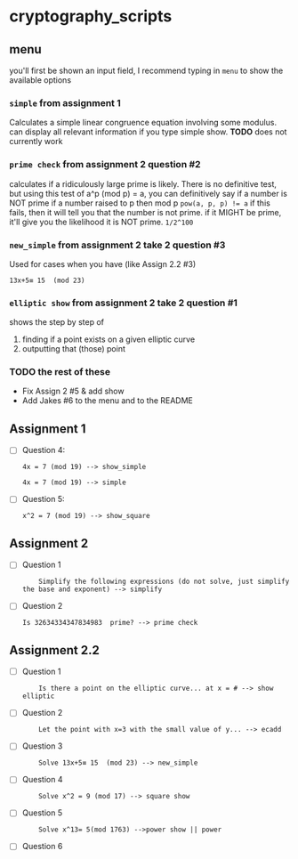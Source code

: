 # cryptography_scripts

## menu 
you'll first be shown an input field, I recommend typing in `menu` to show the available options

### `simple` from assignment 1 
Calculates a simple linear congruence equation involving some modulus. can display all relevant information if you type simple show. __TODO__ does not currently work


### `prime check` from assignment 2 question #2
calculates if a ridiculously large prime is likely. 
There is no definitive test, but using this test of a^p (mod p) = a, you can definitively say if a number is NOT prime if a number raised to p then mod p `pow(a, p, p) != a` 
if this fails, then it will tell you that the number is not prime. if it MIGHT be prime, it'll give you the likelihood it is NOT prime. `1/2^100`

### `new_simple` from assignment 2 take 2 question #3
Used for cases when you have (like Assign 2.2 #3)
```
13x+5≡ 15  (mod 23)
```

### `elliptic show` from assignment 2 take 2 question #1
shows the step by step of 
1. finding if a point exists on a given elliptic curve
2. outputting that (those) point

### TODO the rest of these
- Fix Assign 2 #5 & add show
- Add Jakes #6 to the menu and to the README
## Assignment 1 ##
- [ ] Question 4: 
    ```
    4x = 7 (mod 19) --> show_simple
    ```
    ```
    4x = 7 (mod 19) --> simple
    ```
- [ ] Question 5:
    ```
    x^2 = 7 (mod 19) --> show_square
    ```
## Assignment 2 ##
- [ ] Question 1
    ```
        Simplify the following expressions (do not solve, just simplify the base and exponent) --> simplify
    ```
- [ ] Question 2
    ```
    Is 32634334347834983  prime? --> prime check
    ```
## Assignment 2.2 ##
- [ ] Question 1
    ```
        Is there a point on the elliptic curve... at x = # --> show elliptic
    ```
- [ ] Question 2
    ```
        Let the point with x=3 with the small value of y... --> ecadd
    ```
- [ ] Question 3
    ```
        Solve 13x+5≡ 15  (mod 23) --> new_simple
    ```
- [ ] Question 4
    ```
        Solve x^2 = 9 (mod 17) --> square show
    ```
- [ ] Question 5
    ```
        Solve x^13= 5(mod 1763) -->power show || power
    ```
- [ ] Question 6
    ```

    ```
